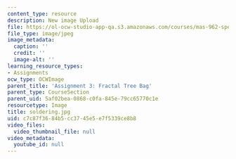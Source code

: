 ```yaml
---
content_type: resource
description: New image Upload
file: https://ol-ocw-studio-app-qa.s3.amazonaws.com/courses/mas-962-special-topics-new-textiles-spring-2010/c7c87f3684b5cc3745e5e7f5339ce8b8_soldering.jpg
file_type: image/jpeg
image_metadata:
  caption: ''
  credit: ''
  image-alt: ''
learning_resource_types:
- Assignments
ocw_type: OCWImage
parent_title: 'Assignment 3: Fractal Tree Bag'
parent_type: CourseSection
parent_uid: 5af02bea-0868-c0fa-845e-79cc65770c1e
resourcetype: Image
title: soldering.jpg
uid: c7c87f36-84b5-cc37-45e5-e7f5339ce8b8
video_files:
  video_thumbnail_file: null
video_metadata:
  youtube_id: null
---
```

